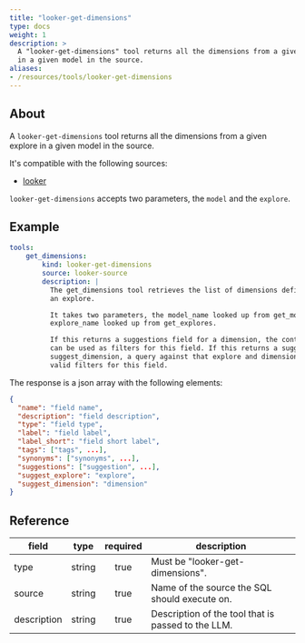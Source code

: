 ```yaml
---
title: "looker-get-dimensions"
type: docs
weight: 1
description: >
  A "looker-get-dimensions" tool returns all the dimensions from a given explore
  in a given model in the source.
aliases:
- /resources/tools/looker-get-dimensions
---
```


## About

A `looker-get-dimensions` tool returns all the dimensions from a given explore
in a given model in the source.

It's compatible with the following sources:

- [looker](../../sources/looker.md)

`looker-get-dimensions` accepts two parameters, the `model` and the `explore`.

## Example

```yaml
tools:
    get_dimensions:
        kind: looker-get-dimensions
        source: looker-source
        description: |
          The get_dimensions tool retrieves the list of dimensions defined in
          an explore.

          It takes two parameters, the model_name looked up from get_models and the
          explore_name looked up from get_explores.

          If this returns a suggestions field for a dimension, the contents of suggestions
          can be used as filters for this field. If this returns a suggest_explore and
          suggest_dimension, a query against that explore and dimension can be used to find
          valid filters for this field.

```

The response is a json array with the following elements:

```json
{
  "name": "field name",
  "description": "field description",
  "type": "field type",
  "label": "field label",
  "label_short": "field short label",
  "tags": ["tags", ...],
  "synonyms": ["synonyms", ...],
  "suggestions": ["suggestion", ...],
  "suggest_explore": "explore",
  "suggest_dimension": "dimension"
}
```

## Reference

| **field**   |                  **type**                  | **required** | **description**                                                                                  |
|-------------|:------------------------------------------:|:------------:|--------------------------------------------------------------------------------------------------|
| type        |                   string                   |     true     | Must be "looker-get-dimensions".                                                                 |
| source      |                   string                   |     true     | Name of the source the SQL should execute on.                                                    |
| description |                   string                   |     true     | Description of the tool that is passed to the LLM.                                               |
